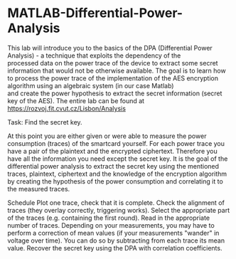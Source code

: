 # MATLAB-Differential-Power-Analysis
 
This lab will introduce you to the basics of the DPA (Differential Power Analysis) - a technique that exploits the dependency of the<BR/> processed data on the power trace of the device to extract some secret information that would not be otherwise available. The goal is to learn how to process the power trace of the implementation of the AES encryption algorithm using an algebraic system (in our case Matlab) <BR/>and create the power hypothesis to extract the secret information (secret key of the AES). The entire lab can be found at<BR/>
https://rozvoj.fit.cvut.cz/Lisbon/Analysis

Task: Find the secret key.

At this point you are either given or were able to measure the power consumption (traces) of the smartcard yourself. For each power trace you have a pair of the plaintext and the encrypted ciphertext. Therefore you have all the information you need except the secret key. It is the goal of the differential power analysis to extract the secret key using the mentioned traces, plaintext, ciphertext and the knowledge of the encryption algorithm by creating the hypothesis of the power consumption and correlating it to the measured traces. 

Schedule
Plot one trace, check that it is complete.
Check the alignment of traces (they overlay correctly, triggering works).
Select the appropriate part of the traces (e.g. containing the first round). Read in the appropriate number of traces.
Depending on your measurements, you may have to perform a correction of mean values (if your measurements "wander" in voltage over time). You can do so by subtracting from each trace its mean value.
Recover the secret key using the DPA with correlation coefficients.
